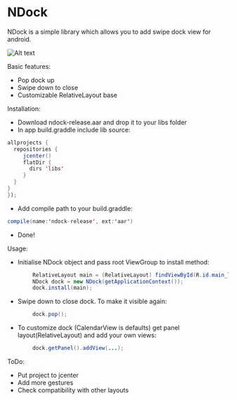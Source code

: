 # NDock

NDock is a simple library which allows you to add swipe dock view for android.

![Alt text](./demo.gif?raw=true "Demo")

Basic features:

 * Pop dock up
 * Swipe down to close
 * Customizable RelativeLayout base

 Installation:
 * Download ndock-release.aar and drop it to your libs folder
 * In app build.graddle include lib source:
 ```java
 allprojects {
   repositories {
      jcenter()
      flatDir {
        dirs 'libs'
      }
   }
}
});
```
* Add compile path to your build.graddle:
 ```java
compile(name:'ndock-release', ext:'aar')
```
 * Done!

 Usage:
 * Initialise NDock object and pass root ViewGroup to install method:
 ```java
         RelativeLayout main = (RelativeLayout) findViewById(R.id.main_layout);
         NDock dock = new NDock(getApplicationContext());
         dock.install(main);
 ```
* Swipe down to close dock. To make it visible again:
 ```java
         dock.pop();
 ```
 * To customize dock (CalendarView is defaults) get panel layout(RelativeLayout) and add your own views:
  ```java
          dock.getPanel().addView(...);
  ```
ToDo:

 * Put project to jcenter
 * Add more gestures
 * Check compatibility with other layouts
